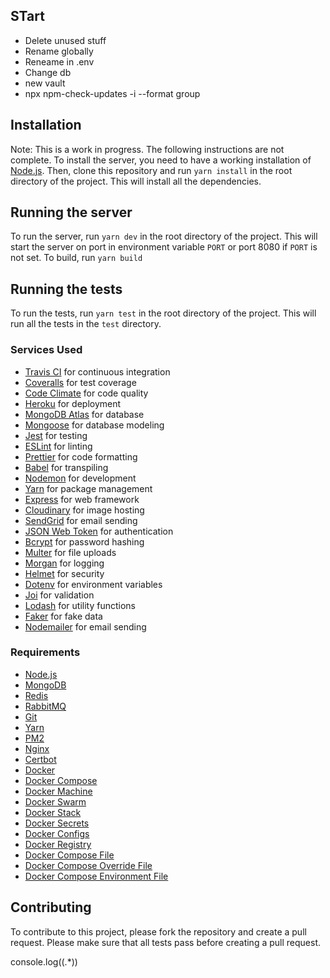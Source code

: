## STart
- Delete unused stuff
- Rename globally
- Reneame in .env
- Change db
- new vault
- npx npm-check-updates -i --format group


## Installation
Note: This is a work in progress. The following instructions are not complete.
To install the server, you need to have a working installation of [Node.js](https://nodejs.org/en/). Then, clone this repository and run `yarn install` in the root directory of the project. This will install all the dependencies.

## Running the server
To run the server, run `yarn dev` in the root directory of the project. This will start the server on port in environment variable `PORT` or port 8080 if `PORT` is not set.
To build, run `yarn build`

## Running the tests
To run the tests, run `yarn test` in the root directory of the project. This will run all the tests in the `test` directory.


### Services Used
- [Travis CI](https://travis-ci.org/) for continuous integration
- [Coveralls](https://coveralls.io/) for test coverage
- [Code Climate](https://codeclimate.com/) for code quality
- [Heroku](https://www.heroku.com/) for deployment
- [MongoDB Atlas](https://www.mongodb.com/cloud/atlas) for database
- [Mongoose](https://mongoosejs.com/) for database modeling
- [Jest](https://jestjs.io/) for testing
- [ESLint](https://eslint.org/) for linting
- [Prettier](https://prettier.io/) for code formatting
- [Babel](https://babeljs.io/) for transpiling
- [Nodemon](https://nodemon.io/) for development
- [Yarn](https://yarnpkg.com/) for package management
- [Express](https://expressjs.com/) for web framework
- [Cloudinary](https://cloudinary.com/) for image hosting
- [SendGrid](https://sendgrid.com/) for email sending
- [JSON Web Token](https://jwt.io/) for authentication
- [Bcrypt](https://www.npmjs.com/package/bcrypt) for password hashing
- [Multer](https://www.npmjs.com/package/multer) for file uploads
- [Morgan](https://www.npmjs.com/package/morgan) for logging
- [Helmet](https://www.npmjs.com/package/helmet) for security
- [Dotenv](https://www.npmjs.com/package/dotenv) for environment variables
- [Joi](https://www.npmjs.com/package/joi) for validation
- [Lodash](https://www.npmjs.com/package/lodash) for utility functions
- [Faker](https://www.npmjs.com/package/faker) for fake data
- [Nodemailer](https://www.npmjs.com/package/nodemailer) for email sending



### Requirements
- [Node.js](https://nodejs.org/en/)
- [MongoDB](https://www.mongodb.com/)
- [Redis](https://redis.io/)
- [RabbitMQ](https://www.rabbitmq.com/)
- [Git](https://git-scm.com/)
- [Yarn](https://yarnpkg.com/en/)
- [PM2](http://pm2.keymetrics.io/)
- [Nginx](https://www.nginx.com/)
- [Certbot](https://certbot.eff.org/)
- [Docker](https://www.docker.com/)
- [Docker Compose](https://docs.docker.com/compose/)
- [Docker Machine](https://docs.docker.com/machine/)
- [Docker Swarm](https://docs.docker.com/engine/swarm/)
- [Docker Stack](https://docs.docker.com/engine/reference/commandline/stack/)
- [Docker Secrets](https://docs.docker.com/engine/swarm/secrets/)
- [Docker Configs](https://docs.docker.com/engine/swarm/configs/)
- [Docker Registry](https://docs.docker.com/registry/)
- [Docker Compose File](https://docs.docker.com/compose/compose-file/)
- [Docker Compose Override File](https://docs.docker.com/compose/extends/)
- [Docker Compose Environment File](https://docs.docker.com/compose/environment-variables/)

## Contributing
To contribute to this project, please fork the repository and create a pull request. Please make sure that all tests pass before creating a pull request.


console\.log\((.*)\)